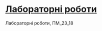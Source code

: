 # [Лабораторні роботи](https://mvpavlyk.github.io/pm_23_18/ "Site on GitHub Pages")

Лабораторні роботи, ПМ_23_18